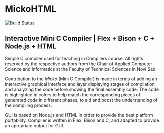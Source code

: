 # MickoHTML

[![Build Status](https://travis-ci.org/vsanca/MickoHTML.svg?branch=master)](https://travis-ci.org/vsanca/MickoHTML)

## Interactive Mini C Compiler | Flex + Bison + C + Node.js + HTML

Simple C compiler used for teaching in Compilers course. All rights reserved by the respective authors from the Chair of Applied Computer Science and Informatics at the Faculty of Technical Sciences in Novi Sad.

Contribution to the *Micko* (Mini C Compiler) is made in terms of adding an interactive graphical interface and layer displaying stages of compilation and analyzing the code before showing the final assembly code.
The code is highlighted in colors to help match the corresponding pieces of generated code in different phases, to aid and boost the understanding of the compiling process.

GUI is based on Node.js and HTML in order to provide the best platform portability.
Compiler is written in Flex, Bison and C, and adapted to provide an apropriate output for GUI.

